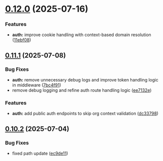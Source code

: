 # [0.12.0](https://github.com/xraph/frank/compare/v0.11.1...v0.12.0) (2025-07-16)


### Features

* **auth:** improve cookie handling with context-based domain resolution ([11ebf08](https://github.com/xraph/frank/commit/11ebf081c329e12421b6c8cb3c2c6187ca930dab))



## [0.11.1](https://github.com/xraph/frank/compare/v0.11.0...v0.11.1) (2025-07-08)


### Bug Fixes

* **auth:** remove unnecessary debug logs and improve token handling logic in middleware ([7bc4f91](https://github.com/xraph/frank/commit/7bc4f916019559b2dc544bbe37630c0fe2e0df4f))
* remove debug logging and refine auth route handling logic ([ee7132e](https://github.com/xraph/frank/commit/ee7132eb0c36c18a764da87c8d2f8a541cdd65c1))


### Features

* **auth:** add public auth endpoints to skip org context validation ([dc33798](https://github.com/xraph/frank/commit/dc33798d38d733fde082e6edc60a4d2624ab313d))



## [0.10.2](https://github.com/xraph/frank/compare/v0.10.1...v0.10.2) (2025-07-04)


### Bug Fixes

* fixed path update ([ec9de11](https://github.com/xraph/frank/commit/ec9de11e6a85f17a468873dbb1acc3ca5d5029a2))



